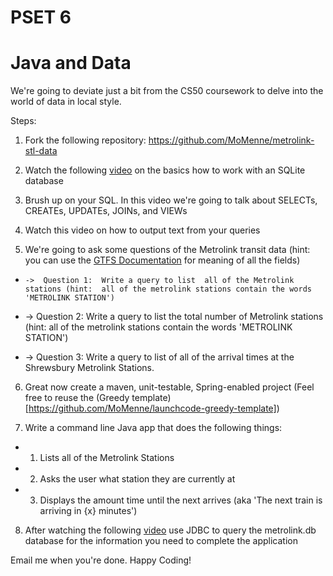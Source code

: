 PSET 6
======

#  Java and Data

We're going to deviate just a bit from the CS50 coursework to delve into the world of data in local style.

Steps:
1.  Fork the following repository: https://github.com/MoMenne/metrolink-stl-data

2.  Watch the following [video](http://tv.launchcode.us/#/videos/sqlite?lesson=Databases) on the basics how to work with an SQLite database

3.  Brush up on your SQL.  In this video we're going to talk about SELECTs, CREATEs, UPDATEs, JOINs, and VIEWs

4.  Watch this video on how to output text from your queries

5.  We're going to ask some questions of the Metrolink transit data (hint:  you can use the [GTFS Documentation](https://developers.google.com/transit/gtfs/reference) for meaning of all the fields)

*     ->  Question 1:  Write a query to list  all of the Metrolink stations (hint:  all of the metrolink stations contain the words 'METROLINK STATION')

*    ->  Question 2:  Write a query to list the total number of Metrolink stations  (hint:  all of the metrolink stations contain the words 'METROLINK STATION')

*    ->  Question 3:  Write a query to list of all of the arrival times at the Shrewsbury Metrolink Stations.

6.  Great now create a maven, unit-testable, Spring-enabled project (Feel free to reuse the (Greedy template)[https://github.com/MoMenne/launchcode-greedy-template])

7.  Write a command line Java app that does the following things:
*    1)  Lists all of the Metrolink Stations
*    2)  Asks the user what station they are currently at
*    3)  Displays the amount time until the next arrives (aka 'The next train is arriving in {x} minutes')

8.  After watching the following [video]() use JDBC to query the metrolink.db database for the information you need to complete the application

Email me when you're done.  Happy Coding!

